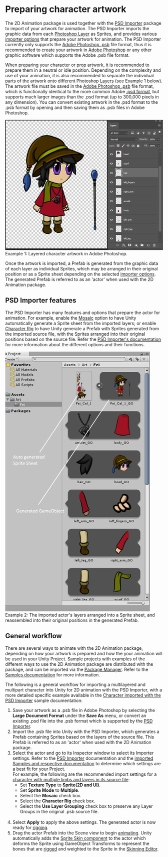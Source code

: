 # Preparing character artwork
The 2D Animation package is used together with the [PSD Importer](https://docs.unity3d.com/Packages/com.unity.2d.psdimporter@latest) package to import of your artwork for animation. The PSD Importer imports the graphic data from each [Photoshop Layer](https://helpx.adobe.com/photoshop/using/layer-basics.html) as Sprites, and provides various [importer options](#psd-importer-features) that prepare your artwork for animation. The PSD Importer currently only supports the [Adobe Photoshop .psb](https://helpx.adobe.com/photoshop/using/file-formats.html#large_document_format_psb) file format, thus it is recommended to create your artwork in [Adobe Photoshop](https://www.adobe.com/products/photoshop.html) or any other graphic software which supports the Adobe .psb file format.

When preparing your character or prop artwork, it is recommended to prepare them in a neutral or idle position. Depending on the complexity and use of your animation, it is also recommended to separate the individual parts of the artwork onto different Photoshop [Layers](https://helpx.adobe.com/photoshop/using/layer-basics.html) (see Example 1 below). The artwork file must be saved in the [Adobe Photoshop .psb](https://helpx.adobe.com/photoshop/using/file-formats.html#large_document_format_psb) file format, which is functionally identical to the more common Adobe [.psd format](https://helpx.adobe.com/photoshop/using/file-formats.html#photoshop_format_psd), but supports much larger images than the .psd format (up to 300,000 pixels in any dimension). You can convert existing artwork in the .psd format to the .psb format by opening and then saving them as .psb files in Adobe Photoshop.

![](images/2DAnimationV2_PSDLayers.png)<br/>Example 1: Layered character artwork in Adobe Photoshop.

Once the artwork is imported, a Prefab is generated from the graphic data of each layer as individual Sprites, which may be arranged in their original position or as a Sprite sheet depending on the selected [importer options](#psd-importer-features). The generated Prefab is referred to as an 'actor' when used with the 2D Animation package.

## PSD Importer features
The PSD Importer has many features and options that prepare the actor for animation. For example, enable the [Mosaic](https://docs.unity3d.com/Packages/com.unity.2d.psdimporter@5.0/manual/PSD-importer-properties.html#Mosiac) option to have Unity automatically generate a Sprite sheet from the imported layers; or enable [Character Rig](https://docs.unity3d.com/Packages/com.unity.2d.psdimporter@5.0/manual/PSD-importer-properties.html#character-rig) to have Unity generate a Prefab with Sprites generated from the imported source file, with the Sprites arranged into their original positions based on the source file. Refer the [PSD Importer's documentation](https://docs.unity3d.com/Packages/com.unity.2d.psdimporter@latest) for more information about the different options and their functions.

![](images/2DAnimationV2_Mosaic_Prefab.png)<br/>Example 2: The imported actor's layers arranged into a Sprite sheet, and reassembled into their original positions in the generated Prefab.

## General workflow
There are several ways to animate with the 2D Animation package, depending on how your artwork is prepared and how the your animation will be used in your Unity Project. Sample projects with examples of the different ways to use the 2D Animation package are distributed with the package, and can be imported via the [Package Manager](https://docs.unity3d.com/Manual/Packages.html). Refer to the [Samples documentation](Examples.md) for more information.

The following is a general workflow for importing a multilayered and multipart character into Unity for 2D animation with the PSD Importer, with a more detailed specific example available in the [Character imported with the PSD Importer](ex-psd-importer.md) sample documentation:

1. Save your artwork as a .psb file in Adobe Photoshop by selecting the __Large Document Format__ under the __Save As__ menu, or convert an existing .psd file into the .psb format which is supported by the [PSD Importer](https://docs.unity3d.com/Packages/com.unity.2d.psdimporter@latest).
   <br/>
2. Import the .psb file into Unity with the PSD Importer, which generates a Prefab containing Sprites based on the layers of the source file. This Prefab is referred to as an 'actor' when used with the 2D Animation package.
   <br/>
3. Select the actor and go to its Inspector window to select its Importer settings. Refer to the [PSD Importer](https://docs.unity3d.com/Packages/com.unity.2d.psdimporter@latest) documentation and the [imported Samples and respective documentation](Examples.md) to determine which settings are a best fit for your Project. <br/>
   For example, the following are the recommended import settings for a [character with multiple limbs and layers in its source file](ex-psd-importer.md):
   <br/>
    * Set **Texture Type** to __Sprite(2D and UI)__.
    * Set **Sprite Mode** to __Multiple__.
    * Select the __Mosaic__ check box.
    * Select the __Character Rig__ check box.
    * Select the __Use Layer Grouping__ check box to preserve any Layer Groups in the original .psb source file.
    <br/>
4. Select __Apply__ to apply the above settings. The generated actor is now ready for [rigging](CharacterRig.md).
   <br/>
5. Drag the actor Prefab into the Scene view to begin [animating](Animating-actor.md). Unity automatically adds the [Sprite Skin component](SpriteSkin.md) to the actor which deforms the Sprite using GameObject Transforms to represent the bones that are [rigged](CharacterRig.md) and weighted to the Sprite  in the [Skinning Editor](SkinningEditor.md).
